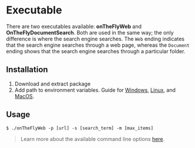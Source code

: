 <a id="top"></a>
# Executable

There are two executables available: **onTheFlyWeb** and **OnTheFlyDocumentSearch**. Both are used in the same way; the only difference is where the search engine searches. The `Web` ending indicates that the search engine searches through a web page, whereas the `Document` ending shows that the search engine searches through a particular folder.

## Installation

1. Download and extract package
2. Add path to environment variables. Guide for [Windows](https://medium.com/@kevinmarkvi/how-to-add-executables-to-your-path-in-windows-5ffa4ce61a53), [Linux](https://opensource.com/article/17/6/set-path-linux), and [MacOS](https://www.architectryan.com/2012/10/02/add-to-the-path-on-mac-os-x-mountain-lion/).

## Usage

```
$ ./onTheFlyWeb -p [url] -s [search_term] -m [max_items]
```

> Learn more about the available command line options [here](command-line.md#top).